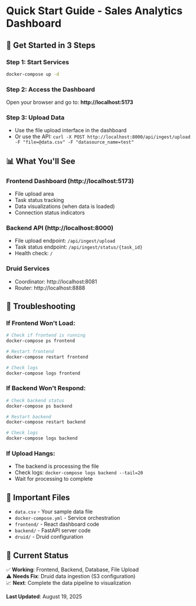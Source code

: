 # Quick Start Guide - Sales Analytics Dashboard

## **🚀 Get Started in 3 Steps**

### **Step 1: Start Services**

```bash
docker-compose up -d
```

### **Step 2: Access the Dashboard**

Open your browser and go to: **http://localhost:5173**

### **Step 3: Upload Data**

- Use the file upload interface in the dashboard
- Or use the API: `curl -X POST http://localhost:8000/api/ingest/upload -F "file=@data.csv" -F "datasource_name=test"`

## **📊 What You'll See**

### **Frontend Dashboard** (http://localhost:5173)

- File upload area
- Task status tracking
- Data visualizations (when data is loaded)
- Connection status indicators

### **Backend API** (http://localhost:8000)

- File upload endpoint: `/api/ingest/upload`
- Task status endpoint: `/api/ingest/status/{task_id}`
- Health check: `/`

### **Druid Services**

- Coordinator: http://localhost:8081
- Router: http://localhost:8888

## **🔧 Troubleshooting**

### **If Frontend Won't Load:**

```bash
# Check if frontend is running
docker-compose ps frontend

# Restart frontend
docker-compose restart frontend

# Check logs
docker-compose logs frontend
```

### **If Backend Won't Respond:**

```bash
# Check backend status
docker-compose ps backend

# Restart backend
docker-compose restart backend

# Check logs
docker-compose logs backend
```

### **If Upload Hangs:**

- The backend is processing the file
- Check logs: `docker-compose logs backend --tail=20`
- Wait for processing to complete

## **📁 Important Files**

- `data.csv` - Your sample data file
- `docker-compose.yml` - Service orchestration
- `frontend/` - React dashboard code
- `backend/` - FastAPI server code
- `druid/` - Druid configuration

## **🎯 Current Status**

✅ **Working**: Frontend, Backend, Database, File Upload  
⚠️ **Needs Fix**: Druid data ingestion (S3 configuration)  
📈 **Next**: Complete the data pipeline to visualization

**Last Updated**: August 19, 2025
